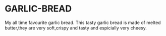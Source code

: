 # GARLIC-BREAD
My all time favourite garlic bread. This tasty garlic bread is made of melted butter,they are very soft,crispy and tasty and espicially very cheesy.